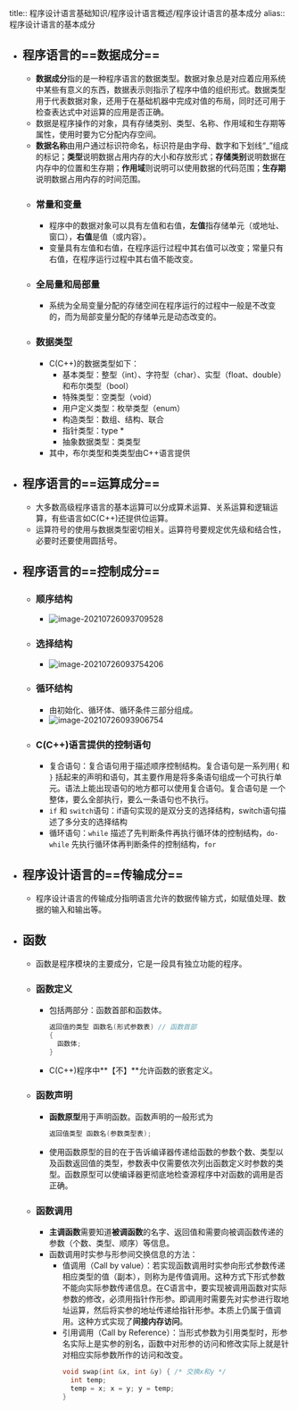 title:: 程序设计语言基础知识/程序设计语言概述/程序设计语言的基本成分
alias:: 程序设计语言的基本成分

- ## 程序语言的==数据成分==
	- **数据成分**指的是一种程序语言的数据类型。数据对象总是对应着应用系统中某些有意义的东西，数据表示则指示了程序中值的组织形式。数据类型用于代表数据对象，还用于在基础机器中完成对值的布局，同时还可用于检查表达式中对运算的应用是否正确。
	- 数据是程序操作的对象，具有存储类别、类型、名称、作用域和生存期等属性，使用时要为它分配内存空间。
	- **数据名称**由用户通过标识符命名，标识符是由字母、数字和下划线“_”组成的标记；**类型**说明数据占用内存的大小和存放形式；**存储类别**说明数据在内存中的位置和生存期；**作用域**则说明可以使用数据的代码范围；**生存期**说明数据占用内存的时间范围。
	- ### 常量和变量
		- 程序中的数据对象可以具有左值和右值，**左值**指存储单元（或地址、窗口），**右值**是值（或内容）。
		- 变量具有左值和右值，在程序运行过程中其右值可以改变；常量只有右值，在程序运行过程中其右值不能改变。
	- ### 全局量和局部量
		- 系统为全局变量分配的存储空间在程序运行的过程中一般是不改变的，而为局部变量分配的存储单元是动态改变的。
	- ### 数据类型
		- C(C++)的数据类型如下：
			- 基本类型：整型（int）、字符型（char）、实型（float、double）和布尔类型（bool）
			- 特殊类型：空类型（void）
			- 用户定义类型：枚举类型（enum）
			- 构造类型：数组、结构、联合
			- 指针类型：type *
			- 抽象数据类型：类类型
		- 其中，布尔类型和类类型由C++语言提供
- ## 程序语言的==运算成分==
	- 大多数高级程序语言的基本运算可以分成算术运算、关系运算和逻辑运算，有些语言如C(C++)还提供位运算。
	- 运算符号的使用与数据类型密切相关。运算符号要规定优先级和结合性，必要时还要使用圆括号。
- ## 程序语言的==控制成分==
	- ### 顺序结构
		- ![image-20210726093709528](https://img.mhugh.net/typora/image-20210726093709528.png)
	- ### 选择结构
		- ![image-20210726093754206](https://img.mhugh.net/typora/image-20210726093754206.png)
	- ### 循环结构
		- 由初始化、循环体、循环条件三部分组成。
		- ![image-20210726093906754](https://img.mhugh.net/typora/image-20210726093906754.png)
	- ### C(C++)语言提供的控制语句
		- 复合语句：复合语句用于描述顺序控制结构。复合语句是一系列用`{` 和 `}` 括起来的声明和语句，其主要作用是将多条语句组成一个可执行单元。语法上能出现语句的地方都可以使用复合语句。复合语句是 一个整体，要么全部执行，要么一条语句也不执行。
		- `if` 和 `switch`语句：if语句实现的是双分支的选择结构，switch语句描述了多分支的选择结构
		- 循环语句：`while` 描述了先判断条件再执行循环体的控制结构，`do-while` 先执行循环体再判断条件的控制结构，`for `
- ## 程序设计语言的==传输成分==
	- 程序设计语言的传输成分指明语言允许的数据传输方式，如赋值处理、数据的输入和输出等。
- ## 函数
	- 函数是程序模块的主要成分，它是一段具有独立功能的程序。
	- ### 函数定义
		- 包括两部分：函数首部和函数体。
		  ```c
		  返回值的类型 函数名(形式参数表) // 函数首部
		  {
		  	函数体;
		  }
		  ```
		- C(C++)程序中**【不】**允许函数的嵌套定义。
	- ### 函数声明
		- **函数原型**用于声明函数。函数声明的一般形式为
		  ```c
		  返回值类型 函数名(参数类型表);
		  ```
		- 使用函数原型的目的在于告诉编译器传递给函数的参数个数、类型以及函数返回值的类型，参数表中仅需要依次列出函数定义时参数的类型。函数原型可以使编译器更彻底地检查源程序中对函数的调用是否正确。
	- ### 函数调用
		- **主调函数**需要知道**被调函数**的名字、返回值和需要向被调函数传递的参数（个数、类型、顺序）等信息。
		- 函数调用时实参与形参间交换信息的方法：
			- 值调用（Call by value）：若实现函数调用时实参向形式参数传递相应类型的值（副本），则称为是传值调用。这种方式下形式参数不能向实际参数传递信息。在C语言中，要实现被调用函数对实际参数的修改，必须用指针作形参。即调用时需要先对实参进行取地址运算，然后将实参的地址传递给指针形参。本质上仍属于值调用。这种方式实现了**间接内存访问**。
			- 引用调用（Call by Reference）：当形式参数为引用类型时，形参名实际上是实参的别名，函数中对形参的访问和修改实际上就是针对相应实际参数所作的访问和改变。
			  ```c
			  void swap(int &x, int &y) { /* 交换x和y */
			  	int temp;
			  	temp = x; x = y; y = temp;
			  }
			  ```